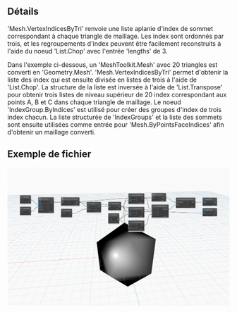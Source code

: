 ## Détails
'Mesh.VertexIndicesByTri' renvoie une liste aplanie d'index de sommet correspondant à chaque triangle de maillage. Les index sont ordonnés par trois, et les regroupements d'index peuvent être facilement reconstruits à l'aide du noeud 'List.Chop' avec l'entrée 'lengths' de 3.

Dans l'exemple ci-dessous, un 'MeshToolkit.Mesh' avec 20 triangles est converti en 'Geometry.Mesh'. 'Mesh.VertexIndicesByTri' permet d'obtenir la liste des index qui est ensuite divisée en listes de trois à l'aide de 'List.Chop'. La structure de la liste est inversée à l'aide de 'List.Transpose' pour obtenir trois listes de niveau supérieur de 20 index correspondant aux points A, B et C dans chaque triangle de maillage. Le noeud 'IndexGroup.ByIndices' est utilisé pour créer des groupes d'index de trois index chacun. La liste structurée de 'IndexGroups' et la liste des sommets sont ensuite utilisées comme entrée pour 'Mesh.ByPointsFaceIndices' afin d'obtenir un maillage converti.

## Exemple de fichier

![Example](./Autodesk.DesignScript.Geometry.Mesh.VertexIndicesByTri_img.jpg)
